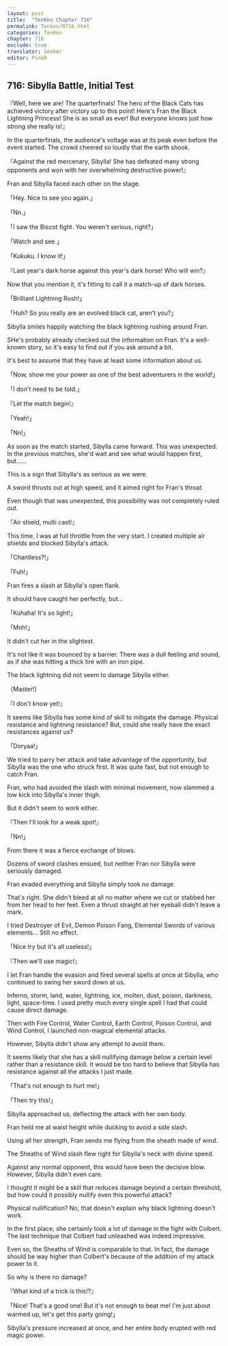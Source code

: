 ```yaml
---
layout: post
title:  "TenKen Chapter 716"
permalink: Tenken/0716.html
categories: TenKen
chapter: 716
exclude: true
translator: Seeker
editor: PinkR
---
```

<h2 id="ch716">716: Sibylla Battle, Initial Test</h2>

『Well, here we are! The quarterfinals! The hero of the Black Cats has achieved victory after victory up to this point! Here's Fran the Black Lightning Princess! She is as small as ever! But everyone knows just how strong she really is!』

In the quarterfinals, the audience's voltage was at its peak even before the event started. The crowd cheered so loudly that the earth shook.

『Against the red mercenary, Sibylla! She has defeated many strong opponents and won with her overwhelming destructive power!』

Fran and Sibylla faced each other on the stage.

「Hey. Nice to see you again.」

「Nn.」

「I saw the Biscot fight. You weren't serious, right?」

「Watch and see.」

「Kukuku. I know it!」

『Last year's dark horse against this year's dark horse! Who will win?』

Now that you mention it, it's fitting to call it a match-up of dark horses.

「Brilliant Lightning Rush!」

「Huh? So you really are an evolved black cat, aren't you?」

Sibylla smiles happily watching the black lightning rushing around Fran.

SHe's probably already checked out the information on Fran. It's a well-known story, so it's easy to find out if you ask around a bit.

It's best to assume that they have at least some information about us.

「Now, show me your power as one of the best adventurers in the world!」

「I don't need to be told.」

『Let the match begin!』

「Yeah!」

「Nn!」

As soon as the match started, Sibylla came forward. This was unexpected. In the previous matches, she'd wait and see what would happen first, but……

This is a sign that Sibylla's as serious as we were.

A sword thrusts out at high speed, and it aimed right for Fran's throat.

Even though that was unexpected, this possibility was not completely ruled out.

『Air shield, multi cast!』

This time, I was at full throttle from the very start. I created multiple air shields and blocked Sibylla's attack.

「Chantless?!」

「Fuh!」

Fran fires a slash at Sibylla's open flank.

It should have caught her perfectly, but…

「Kuhaha! It's so light!」

「Mnh!」

It didn't cut her in the slightest.

It's not like it was bounced by a barrier. There was a dull feeling and sound, as if she was hitting a thick tire with an iron pipe.

The black lightning did not seem to damage Sibylla either.

（Master!）

『I don't know yet!』

It seems like Sibylla has some kind of skill to mitigate the damage. Physical resistance and lightning resistance? But, could she really have the exact resistances against us?

「Doryaa!」

We tried to parry her attack and take advantage of the opportunity, but Sibylla was the one who struck first. It was quite fast, but not enough to catch Fran.

Fran, who had avoided the slash with minimal movement, now slammed a low kick into Sibylla's inner thigh.

But it didn't seem to work either.

『Then I'll look for a weak spot!』

「Nn!」

From there it was a fierce exchange of blows.

Dozens of sword clashes ensued, but neither Fran nor Sibylla were seriously damaged.

Fran evaded everything and Sibylla simply took no damage.

That's right. She didn't bleed at all no matter where we cut or stabbed her from her head to her feet. Even a thrust straight at her eyeball didn't leave a mark.

I tried Destroyer of Evil, Demon Poison Fang, Elemental Swords of various elements… Still no effect.

「Nice try but it's all useless!」

『Then we'll use magic!』

I let Fran handle the evasion and fired several spells at once at Sibylla, who continued to swing her sword down at us.

Inferno, storm, land, water, lightning, ice, molten, dust, poison, darkness, light, space-time. I used pretty much every single spell I had that could cause direct damage.

Then with Fire Control, Water Control, Earth Control, Poison Control, and Wind Control, I launched non-magical elemental attacks.

However, Sibylla didn't show any attempt to avoid them.

It seems likely that she has a skill nullifying damage below a certain level rather than a resistance skill. It would be too hard to believe that Sibylla has resistance against all the attacks I just made.

「That's not enough to hurt me!」

「Then try this!」

Sibylla approached us, deflecting the attack with her own body.

Fran held me at waist height while ducking to avoid a side slash.

Using all her strength, Fran sends me flying from the sheath made of wind.

The Sheaths of Wind slash flew right for Sibylla's neck with divine speed.

Against any normal opponent, this would have been the decisive blow. However, Sibylla didn't even care.

I thought it might be a skill that reduces damage beyond a certain threshold, but how could it possibly nullify even this powerful attack?

Physical nullification? No, that doesn't explain why black lightning doesn't work.

In the first place, she certainly took a lot of damage in the fight with Colbert. The last technique that Colbert had unleashed was indeed impressive.

Even so, the Sheaths of Wind is comparable to that. In fact, the damage should be way higher than Colbert's because of the addition of my attack power to it.

So why is there no damage?

『What kind of a trick is this!?』

「Nice! That's a good one! But it's not enough to beat me! I'm just about warmed up, let's get this party going!」

Sibylla's pressure increased at once, and her entire body erupted with red magic power.



